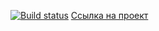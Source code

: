 [![Build status](https://ci.appveyor.com/api/projects/status/70i81xfpshvbwh4g?svg=true)](https://ci.appveyor.com/project/teejay74/trello)
[Ссылка на проект](https://teejay74.github.io/trello/)


